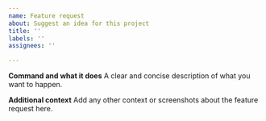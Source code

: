 ```yaml
---
name: Feature request
about: Suggest an idea for this project
title: ''
labels: ''
assignees: ''

---
```


**Command and what it does**
A clear and concise description of what you want to happen.

**Additional context**
Add any other context or screenshots about the feature request here.

